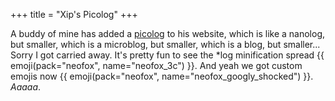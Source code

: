 +++
title = "Xip's Picolog"
+++

A buddy of mine has added a [picolog](https://xip.neocities.org/picolog/) to his website, which is like a nanolog, but smaller, which is a microblog, but smaller, which is a blog, but smaller... Sorry I got carried away. It's pretty fun to see the *log minification spread {{ emoji(pack="neofox", name="neofox_3c") }}. And yeah we got custom emojis now {{ emoji(pack="neofox", name="neofox_googly_shocked") }}. *Aaaaa*.
